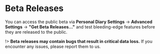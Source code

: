 # Beta Releases

You can access the public beta via **Personal Diary Settings** &rarr; **Advanced Settings** &rarr; **"Get Beta Releases..."** and test bleeding-edge features before they are released to the public.

!> **Beta releases may contain bugs that result in critical data loss.** If you encounter any issues, please report them to us.
